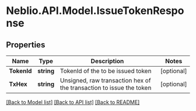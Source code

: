 # Neblio.API.Model.IssueTokenResponse
## Properties

Name | Type | Description | Notes
------------ | ------------- | ------------- | -------------
**TokenId** | **string** | TokenId of the to be issued token | [optional] 
**TxHex** | **string** | Unsigned, raw transaction hex of the transaction to issue the token | [optional] 

[[Back to Model list]](../README.md#documentation-for-models) [[Back to API list]](../README.md#documentation-for-api-endpoints) [[Back to README]](../README.md)

